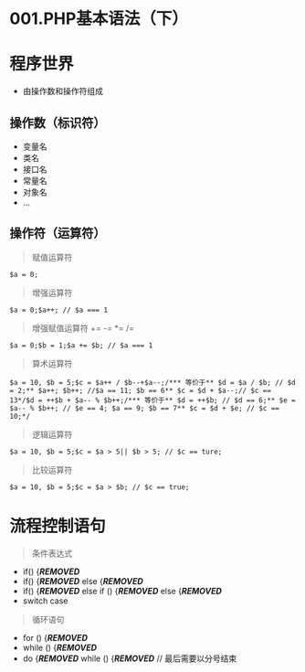 # 001.PHP基本语法（下）

# 程序世界

- 由操作数和操作符组成

## 操作数（标识符）

- 变量名
- 类名
- 接口名
- 常量名
- 对象名
- …

## 操作符（运算符）

> 赋值运算符

```
$a = 0;
```

> 增强运算符

```
$a = 0;$a++; // $a === 1
```

> 增强赋值运算符 += -= *= /=

```
$a = 0;$b = 1;$a += $b; // $a === 1
```

> 算术运算符

```
$a = 10, $b = 5;$c = $a++ / $b--+$a--;/*** 等价于** $d = $a / $b; // $d = 2;** $a++; $b++; //$a == 11; $b == 6** $c = $d + $a--;// $c == 13*/$d = ++$b + $a-- % $b++;/*** 等价于** $d = ++$b; // $d == 6;** $e = $a-- % $b++; // $e == 4; $a == 9; $b == 7** $c = $d + $e; // $c == 10;*/
```

> 逻辑运算符

```
$a = 10, $b = 5;$c = $a > 5|| $b > 5; // $c == ture;
```

> 比较运算符

```
$a = 10, $b = 5;$c = $a > $b; // $c == true;
```

# 流程控制语句

> 条件表达式

- if() {***REMOVED***
- if() {***REMOVED*** else {***REMOVED***
- if() {***REMOVED*** else if () {***REMOVED*** else {***REMOVED***
- switch case

> 循环语句

- for () {***REMOVED***
- while () {***REMOVED***
- do {***REMOVED*** while () {***REMOVED*** // 最后需要以分号结束